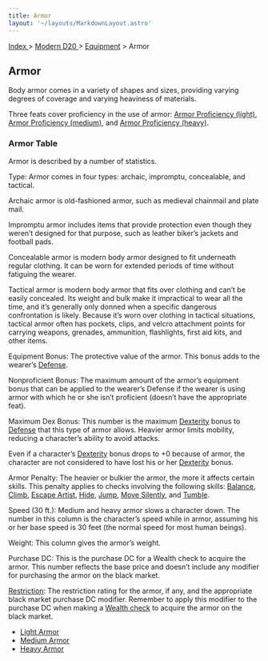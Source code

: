 ```yaml
---
title: Armor
layout: '~/layouts/MarkdownLayout.astro'
---
```


[ Index ](/) > [ Modern D20 ](/modern.d20.srd) > [Equipment](/modern.d20.srd/equipment) > Armor

## Armor

Body armor comes in a variety of shapes and sizes, providing varying degrees
of coverage and varying heaviness of materials.

Three feats cover proficiency in the use of armor: [Armor Proficiency (light)](/modern.d20.srd/feats/armor.proficiency.light), [Armor Proficiency (medium)](/modern.d20.srd/feats/armor.proficiency.medium), and [Armor Proficiency (heavy)](/modern.d20.srd/feats/armor.proficiency.heavy).

### Armor Table

Armor is described by a number of statistics.

Type: Armor comes in four types: archaic, impromptu, concealable, and
tactical.

Archaic armor is old-fashioned armor, such as medieval chainmail and plate
mail.

Impromptu armor includes items that provide protection even though they
weren’t designed for that purpose, such as leather biker’s jackets and
football pads.

Concealable armor is modern body armor designed to fit underneath regular
clothing. It can be worn for extended periods of time without fatiguing the
wearer.

Tactical armor is modern body armor that fits over clothing and can’t be
easily concealed. Its weight and bulk make it impractical to wear all the
time, and it’s generally only donned when a specific dangerous confrontation
is likely. Because it’s worn over clothing in tactical situations, tactical
armor often has pockets, clips, and velcro attachment points for carrying
weapons, grenades, ammunition, flashlights, first aid kits, and other items.

Equipment Bonus: The protective value of the armor. This bonus adds to the
wearer’s [Defense](/modern.d20.srd/combat/defense).

Nonproficient Bonus: The maximum amount of the armor’s equipment bonus that
can be applied to the wearer’s Defense if the wearer is using armor with which
he or she isn’t proficient (doesn’t have the appropriate feat).

Maximum Dex Bonus: This number is the maximum
[Dexterity](/modern.d20.srd/basics/ability.scores) bonus to
[Defense](/modern.d20.srd/combat/defense) that this type of armor allows.
Heavier armor limits mobility, reducing a character’s ability to avoid
attacks.

Even if a character’s [Dexterity](/modern.d20.srd/basics/ability.scores) bonus
drops to +0 because of armor, the character are not considered to have lost
his or her [Dexterity](/modern.d20.srd/basics/ability.scores) bonus.

Armor Penalty: The heavier or bulkier the armor, the more it affects certain
skills. This penalty applies to checks involving the following skills:
[Balance](/modern.d20.srd/skills/balance),
[Climb](/modern.d20.srd/skills/climb), [Escape Artist](/modern.d20.srd/skills/escape.artist),
[Hide](/modern.d20.srd/skills/hide), [Jump](/modern.d20.srd/skills/jump),
[Move Silently](/modern.d20.srd/skills/move.silently), and
[Tumble](/modern.d20.srd/skills/tumble).

Speed (30 ft.): Medium and heavy armor slows a character down. The number in
this column is the character’s speed while in armor, assuming his or her base
speed is 30 feet (the normal speed for most human beings).

Weight: This column gives the armor’s weight.

Purchase DC: This is the purchase DC for a Wealth check to acquire the armor.
This number reflects the base price and doesn’t include any modifier for
purchasing the armor on the black market.

[Restriction](/modern.d20.srd/equipment/restricted.objects): The restriction
rating for the armor, if any, and the appropriate black market purchase DC
modifier. Remember to apply this modifier to the purchase DC when making a
[Wealth check](/modern.d20.srd/wealth/wealth.check) to acquire the armor on
the black market.

  * [Light Armor](/modern.d20.srd/equipment/armor.light)
  * [Medium Armor](/modern.d20.srd/equipment/armor.medium)
  * [Heavy Armor](/modern.d20.srd/equipment/armor.heavy)

